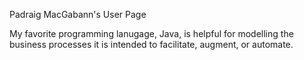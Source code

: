 Padraig MacGabann's User Page

My favorite programming lanugage, Java, is helpful for modelling the business processes it is intended to facilitate, augment, or automate.